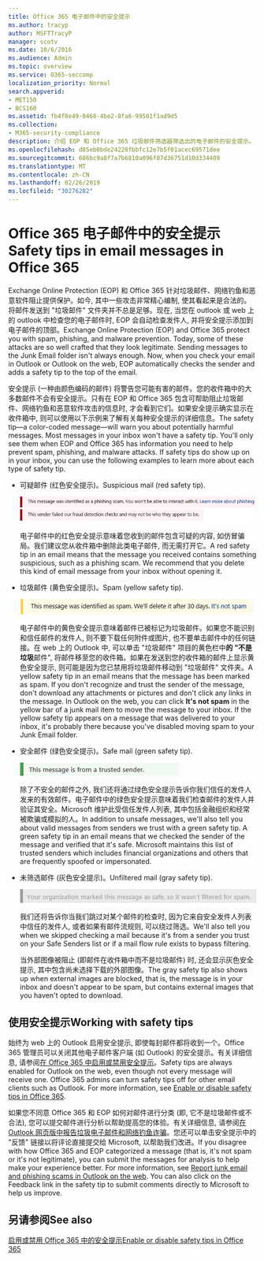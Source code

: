```yaml
---
title: Office 365 电子邮件中的安全提示
ms.author: tracyp
author: MSFTTracyP
manager: scotv
ms.date: 10/6/2016
ms.audience: Admin
ms.topic: overview
ms.service: O365-seccomp
localization_priority: Normal
search.appverid:
- MET150
- BCS160
ms.assetid: fb4f8e49-0468-4be2-8fa6-99501f1ad9d5
ms.collection:
- M365-security-compliance
description: 介绍 EOP 和 Office 365 垃圾邮件筛选器筛选出的电子邮件的安全提示。
ms.openlocfilehash: d85eb0bde24220fbbfc12e7b5f01acec69571dee
ms.sourcegitcommit: 686bc9a8f7a7b6810a096f07d36751d10d334409
ms.translationtype: MT
ms.contentlocale: zh-CN
ms.lasthandoff: 02/26/2019
ms.locfileid: "30276282"
---
```

# <a name="safety-tips-in-email-messages-in-office-365"></a><span data-ttu-id="0ccb3-103">Office 365 电子邮件中的安全提示</span><span class="sxs-lookup"><span data-stu-id="0ccb3-103">Safety tips in email messages in Office 365</span></span>

<span data-ttu-id="0ccb3-p101">Exchange Online Protection (EOP) 和 Office 365 针对垃圾邮件、网络钓鱼和恶意软件阻止提供保护。如今, 其中一些攻击非常精心编制, 使其看起来是合法的。将邮件发送到 "垃圾邮件" 文件夹并不总是足够。现在, 当您在 outlook 或 web 上的 outlook 中检查您的电子邮件时, EOP 会自动检查发件人, 并将安全提示添加到电子邮件的顶部。</span><span class="sxs-lookup"><span data-stu-id="0ccb3-p101">Exchange Online Protection (EOP) and Office 365 protect you with spam, phishing, and malware prevention. Today, some of these attacks are so well crafted that they look legitimate. Sending messages to the Junk Email folder isn't always enough. Now, when you check your email in Outlook or Outlook on the web, EOP automatically checks the sender and adds a safety tip to the top of the email.</span></span> 
  
<span data-ttu-id="0ccb3-p102">安全提示 (一种由颜色编码的邮件) 将警告您可能有害的邮件。您的收件箱中的大多数邮件不会有安全提示。只有在 EOP 和 Office 365 包含可帮助阻止垃圾邮件、网络钓鱼和恶意软件攻击的信息时, 才会看到它们。如果安全提示确实显示在收件箱中, 则可以使用以下示例来了解有关每种安全提示的详细信息。</span><span class="sxs-lookup"><span data-stu-id="0ccb3-p102">The safety tip—a color-coded message—will warn you about potentially harmful messages. Most messages in your inbox won't have a safety tip. You'll only see them when EOP and Office 365 has information you need to help prevent spam, phishing, and malware attacks. If safety tips do show up on in your inbox, you can use the following examples to learn more about each type of safety tip.</span></span>
  
- <span data-ttu-id="0ccb3-112">可疑邮件 (红色安全提示)。</span><span class="sxs-lookup"><span data-stu-id="0ccb3-112">Suspicious mail (red safety tip).</span></span>
    
    ![显示红色安全提示的屏幕截图。](media/5078a0be-e556-44a1-b169-09d780d26898.png)
  
    <span data-ttu-id="0ccb3-p103">电子邮件中的红色安全提示意味着您收到的邮件包含可疑的内容, 如仿冒骗局。我们建议您从收件箱中删除此类电子邮件, 而无需打开它。</span><span class="sxs-lookup"><span data-stu-id="0ccb3-p103">A red safety tip in an email means that the message you received contains something suspicious, such as a phishing scam. We recommend that you delete this kind of email message from your inbox without opening it.</span></span>
    
- <span data-ttu-id="0ccb3-116">垃圾邮件 (黄色安全提示)。</span><span class="sxs-lookup"><span data-stu-id="0ccb3-116">Spam (yellow safety tip).</span></span>
    
    ![显示黄色安全提示的屏幕截图。](media/793c9265-ea44-48fd-a98f-804fadd4163b.png)
  
    <span data-ttu-id="0ccb3-p104">电子邮件中的黄色安全提示意味着邮件已被标记为垃圾邮件。如果您不能识别和信任邮件的发件人, 则不要下载任何附件或图片, 也不要单击邮件中的任何链接。在 web 上的 Outlook 中, 可以单击 "垃圾邮件" 项目的黄色栏中**的 "不是垃圾**邮件", 将邮件移至您的收件箱。如果在发送到您的收件箱的邮件上显示黄色安全提示, 则可能是因为您已禁用将垃圾邮件移动到 "垃圾邮件" 文件夹。</span><span class="sxs-lookup"><span data-stu-id="0ccb3-p104">A yellow safety tip in an email means that the message has been marked as spam. If you don't recognize and trust the sender of the message, don't download any attachments or pictures and don't click any links in the message. In Outlook on the web, you can click **It's not spam** in the yellow bar of a junk mail item to move the message to your inbox. If the yellow safety tip appears on a message that was delivered to your inbox, it's probably there because you've disabled moving spam to your Junk Email folder.</span></span> 
    
- <span data-ttu-id="0ccb3-122">安全邮件 (绿色安全提示)。</span><span class="sxs-lookup"><span data-stu-id="0ccb3-122">Safe mail (green safety tip).</span></span>
    
    ![显示绿色安全提示的屏幕截图。](media/acbc11d0-f626-4848-9fbf-66eeeda3f803.png)
  
    <span data-ttu-id="0ccb3-p105">除了不安全的邮件之外, 我们还将通过绿色安全提示告诉你我们信任的发件人发来的有效邮件。电子邮件中的绿色安全提示意味着我们检查邮件的发件人并验证其安全。Microsoft 维护此受信任发件人列表, 其中包括金融组织和经常被欺骗或模拟的人。</span><span class="sxs-lookup"><span data-stu-id="0ccb3-p105">In addition to unsafe messages, we'll also tell you about valid messages from senders we trust with a green safety tip. A green safety tip in an email means that we checked the sender of the message and verified that it's safe. Microsoft maintains this list of trusted senders which includes financial organizations and others that are frequently spoofed or impersonated.</span></span>
    
- <span data-ttu-id="0ccb3-127">未筛选邮件 (灰色安全提示)。</span><span class="sxs-lookup"><span data-stu-id="0ccb3-127">Unfiltered mail (gray safety tip).</span></span>
    
    ![显示灰色安全提示的屏幕截图。](media/c4d0cf8f-08e9-4c84-beee-1d9e0b022e0a.png)
  
    <span data-ttu-id="0ccb3-129">我们还将告诉你当我们跳过对某个邮件的检查时, 因为它来自安全发件人列表中信任的发件人, 或者如果有邮件流规则, 可以绕过筛选。</span><span class="sxs-lookup"><span data-stu-id="0ccb3-129">We'll also tell you when we skipped checking a mail because it's from a sender you trust on your Safe Senders list or if a mail flow rule exists to bypass filtering.</span></span> 
    
    <span data-ttu-id="0ccb3-130">当外部图像被阻止 (即邮件在收件箱中而不是垃圾邮件) 时, 还会显示灰色安全提示, 其中包含尚未选择下载的外部图像。</span><span class="sxs-lookup"><span data-stu-id="0ccb3-130">The gray safety tip also shows up when external images are blocked, that is, the message is in your inbox and doesn't appear to be spam, but contains external images that you haven't opted to download.</span></span>
    
## <a name="working-with-safety-tips"></a><span data-ttu-id="0ccb3-131">使用安全提示</span><span class="sxs-lookup"><span data-stu-id="0ccb3-131">Working with safety tips</span></span>

<span data-ttu-id="0ccb3-p106">始终为 web 上的 Outlook 启用安全提示, 即使每封邮件都将收到一个。Office 365 管理员可以关闭其他电子邮件客户端 (如 Outlook) 的安全提示。有关详细信息, 请参阅[在 Office 365 中启用或禁用安全提示](enable-or-disable-safety-tips.md)。</span><span class="sxs-lookup"><span data-stu-id="0ccb3-p106">Safety tips are always enabled for Outlook on the web, even though not every message will receive one. Office 365 admins can turn safety tips off for other email clients such as Outlook. For more information, see [Enable or disable safety tips in Office 365](enable-or-disable-safety-tips.md).</span></span>
  
<span data-ttu-id="0ccb3-p107">如果您不同意 Office 365 和 EOP 如何对邮件进行分类 (即, 它不是垃圾邮件或不合法), 您可以提交邮件进行分析以帮助提高您的体验。有关详细信息, 请参阅[在 Outlook 网页版中报告垃圾电子邮件和网络钓鱼诈骗](https://technet.microsoft.com/library/dn594557.aspx)。您还可以单击安全提示中的 "反馈" 链接以将评论直接提交给 Microsoft, 以帮助我们改进。</span><span class="sxs-lookup"><span data-stu-id="0ccb3-p107">If you disagree with how Office 365 and EOP categorized a message (that is, it's not spam or it's not legitimate), you can submit the messages for analysis to help make your experience better. For more information, see [Report junk email and phishing scams in Outlook on the web](https://technet.microsoft.com/library/dn594557.aspx). You can also click on the Feedback link in the safety tip to submit comments directly to Microsoft to help us improve.</span></span>
  
## <a name="see-also"></a><span data-ttu-id="0ccb3-138">另请参阅</span><span class="sxs-lookup"><span data-stu-id="0ccb3-138">See also</span></span>

[<span data-ttu-id="0ccb3-139">启用或禁用 Office 365 中的安全提示</span><span class="sxs-lookup"><span data-stu-id="0ccb3-139">Enable or disable safety tips in Office 365</span></span>](enable-or-disable-safety-tips.md)

